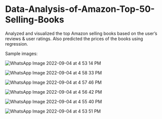 # Data-Analysis-of-Amazon-Top-50-Selling-Books
 Analyzed and visualized the top Amazon selling books based on the user’s reviews &amp; user ratings. Also predicted the prices of the books using regression.
 
 Sample images:
 
 ![WhatsApp Image 2022-09-04 at 4 53 14 PM](https://user-images.githubusercontent.com/89146782/188369367-7ab47e78-1624-47b4-a9e1-b96c66b04307.jpeg)
 
 ![WhatsApp Image 2022-09-04 at 4 58 33 PM](https://user-images.githubusercontent.com/89146782/188369494-ed1d0c2a-38e4-46de-a085-7e8f9d916721.jpeg)
 
![WhatsApp Image 2022-09-04 at 4 57 46 PM](https://user-images.githubusercontent.com/89146782/188369500-a683bc42-8d42-4186-99de-728f0e3a8f5a.jpeg)

![WhatsApp Image 2022-09-04 at 4 56 42 PM](https://user-images.githubusercontent.com/89146782/188369504-65b65110-1bb7-47f8-b31b-c12066cdc1d2.jpeg)

![WhatsApp Image 2022-09-04 at 4 55 40 PM](https://user-images.githubusercontent.com/89146782/188369508-b5e55f23-4913-4eec-ac1d-af65bddf564e.jpeg)

![WhatsApp Image 2022-09-04 at 4 53 51 PM](https://user-images.githubusercontent.com/89146782/188369515-52435cac-1c4a-4175-983b-b67e0ac251fa.jpeg)

